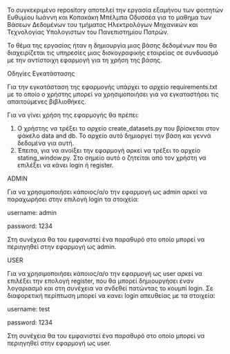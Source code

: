Το συγκεκριμένο repository αποτελεί την εργασία εξαμήνου των φοιτητών Ευθυμίου Ιωάννη και Κοπακάκη Μπέλμπα Οδυσσέα για το μαθημα των Βάσεων Δεδομένων του τμήματος Ηλεκτρολόγων Μηχανικών και Τεχνολογίας Υπολογιστων του Πανεπιστημίου Πατρών.

Το θέμα της εργασίας ήταν η δημιουργία μιας βάσης δεδομένων που θα διαχειρίζεται τις υπηρεσίες μιας δισκογραφικής εταιρείας σε συνδυασμό με την αντίστοιχη εφαρμογή για τη χρήση της βάσης.

Οδηγίες Εγκατάστασης

Για την εγκατάσταση της εφαρμογής υπάρχει το αρχείο requirements.txt με το οποίο
ο χρήστης μπορεί να χρησιμοποιήσει για να εγκαταστήσει τις απαιτούμενες βιβλιοθήκες.

Για να γίνει χρήση της εφαρμογής θα πρέπει:
1) Ο χρήστης να τρέξει το αρχείο create_datasets.py που βρίσκεται στον φάκελο 
data and db. Το αρχείο αυτό δημιοργεί την βάση και γεννά δεδομένα για αυτή.
2) Έπειτα, για να ανοίξει την εφαρμογή αρκεί να τρέξει το αρχείο stating_window.py.
Στο σημείο αυτό ο ζητείται από τον χρήστη να επιλέξει να κάνει login ή register.

ADMIN

Για να χρησιμοποιήσει κάποιος/α/ο την εφαρμογή ως admin αρκεί να παραχωρήσει στην επιλογή login τα στοιχεία:

username: admin

password: 1234

Στη συνέχεια θα του εμφανιστεί ένα παραθυρό στο οποίο μπορεί να περιηγηθεί στην εφαρμογή ως admin.

USER 

Για να χρησιμοποιήσει κάποιος/α/ο την εφαρμογή ως user αρκεί να επιλέξει την επολογή register, που θα μπορεί δημιουργήσει έναν λογαριασμό και στη συνέχεια να σνδεθεί πατώντας το κουμπί login. Σε διαφορετική περίπτωση μπορεί να κανει login απευθείας με τα στοιχεία:

username: test

password: 1234

Στη συνέχεια θα του εμφανιστεί ένα παραθυρό στο οποίο μπορεί να περιηγηθεί στην εφαρμογή ως user.
